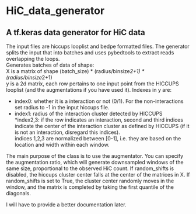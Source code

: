 # HiC_data_generator
## A tf.keras data generator for HiC data
The input files are hiccups looplist and bedpe formatted files. The generator splits the input that into batches and uses pybedtools to extract reads overlapping the loops.  
Generates batches of data of shape:  
X is a matrix of shape (batch_size) * (radius/binsize*2+1) * (radius/binsize*2+1)  
y is a 2d matrix, each row pertains to one input point from the HICCUPS looplist (and the augmentations if you have used it). Indexes in y are:  
* index0: whether it is a interaction or not (0/1). For the non-interactions set radius to -1 in the input hiccups file.  
* index1: radius of the interaction cluster detected by HICCUPS  
*index2,3: if the row indicates an interaction, second and third indices indicate the center of the interaction cluster as defined by HICCUPS (if it is not an interaction, disregard this indices).  
indices 1,2,3 are normalized between [0-1], i.e. they are based on the location and width within each window.  

The main purpose of the class is to use the augmentator. You can specify the augmentation ratio, which will generate downsampled windows of the same size, proportional to the observed HiC count. If random_shifts is disabled, the hiccups cluster center falls at the center of the matrices in X. If random_shifts is set to True, the cluster center randomly moves in the window, and the matrix is completed by taking the first quantile of the diagonals.  

I will have to provide a better documentation later.
